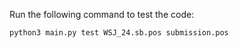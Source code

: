 Run the following command to test the code:

```
python3 main.py test WSJ_24.sb.pos submission.pos
```
